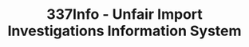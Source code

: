 ---
bigquery: https://console.cloud.google.com/bigquery?p=patents-public-data&d=usitc_investigations&page=dataset&project=sheets-management-319211
citation: US International Trade Commission 337Info Unfair Import Investigations Information
  System
contributors: US International Trade Comission
cost: None
description: US International Trade Commission 337Info Unfair Import Investigations
  Information System contains data on investigations done under Section 337. Section
  337 declares the infringement of certain statutory intellectual property rights
  and other forms of unfair competition in import trade to be unlawful practices.
  Most Section 337 investigations involve allegations of patent or registered trademark
  infringement.
documentation: FAQ and tutorial available on the site
last_edit: Mon, 04 Apr 2022 19:10:40 GMT
location: https://pubapps2.usitc.gov/337external/
maintained_by: US International Trade Comission
schema_fields: '[''dateComplaintFiled'', ''respondent'', ''copyrightNumbers'', ''investigationNo'',
  ''patentNumbers'', ''markmanHearing'', ''gcAttorney'', ''teoProceedingInvolved'',
  ''finalIdOnViolationIssue'', ''dateOfPublicationFrNotice'', ''teoIdDueDate'', ''htsNumbers'',
  ''ouiiParticipation'', ''cafcAppeals'', ''currentStatus'', ''targetDate'', ''finalDetViolation'',
  ''finalIdOnViolationDue'', ''actualStartDateEvidHear'', ''actualEndDateEvidHear'',
  ''reportingRequirements'', ''ouiiAttorney'', ''internalRemand'', ''scheduledStartDateEvidHear'',
  ''finalDetNoViolation'', ''publication_number'', ''trademarkNumbers'', ''aljAssigned'',
  ''lastUpdated'', ''invUnfairAct'', ''startDateMarkmanHearing'', ''patentNumber'',
  ''title'', ''teoReliefGranted'', ''scheduledEndDateEvidHear'', ''currentActiveALJ'',
  ''teoIdIssueDate'', ''id'', ''investigationTermDate'', ''investigationType'', ''endDateMarkmanHearing'',
  ''issueDateOtherNonFinal'', ''dateCreated'', ''docketNo'', ''complainant'']'
shortname: unfair_import_investigations
tags:
- import
- legal
- trade
timeframe: 2008-2021 (prior to 2008 downloadable as a JSON file)
title: 337Info - Unfair Import Investigations Information System
uuid: 2721f5ec-e599-4890-9265-9706719fc71e
---